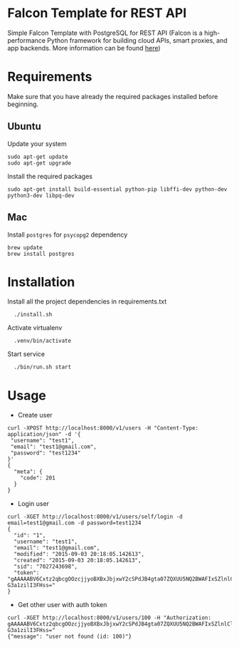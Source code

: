 Falcon Template for REST API
============================
Simple Falcon Template with PostgreSQL for REST API (Falcon is a high-performance Python framework for building cloud APIs, smart proxies, and app backends. More information can be found [here](https://github.com/falconry/falcon/))


Requirements
============
Make sure that you have already the required packages installed before beginning.

Ubuntu
------

Update your system

```
sudo apt-get update
sudo apt-get upgrade
```

Install the required packages 

```
sudo apt-get install build-essential python-pip libffi-dev python-dev python3-dev libpq-dev
```

Mac
---

Install `postgres` for `psycopg2` dependency
```
brew update
brew install postgres
```


Installation
============

Install all the project dependencies in requirements.txt

```
  ./install.sh
```
Activate virtualenv

```
  .venv/bin/activate
```

Start service

```
  ./bin/run.sh start
```

Usage
=====

- Create user
```
curl -XPOST http://localhost:8000/v1/users -H "Content-Type: application/json" -d '{
 "username": "test1",
 "email": "test1@gmail.com",
 "password": "test1234"
}'
{
  "meta": {
    "code": 201
  }
}
```

- Login user
```
curl -XGET http://localhost:8000/v1/users/self/login -d email=test1@gmail.com -d password=test1234
{
  "id": "1",
  "username": "test1",
  "email": "test1@gmail.com",
  "modified": "2015-09-03 20:18:05.142613",
  "created": "2015-09-03 20:18:05.142613",
  "sid": "7027243698",
  "token": "gAAAAABV6Cxtz2qbcgOOzcjjyoBXBxJbjxwY2cSPdJB4gta07ZQXUU5NQ2BWAFIxSZlnlCl7wAwLe0RtBECUuV96RX9iiU63BP7wI1RQW-G3a1zilI3FHss="
}
```

- Get other user with auth token
```
curl -XGET http://localhost:8000/v1/users/100 -H "Authorization: gAAAAABV6Cxtz2qbcgOOzcjjyoBXBxJbjxwY2cSPdJB4gta07ZQXUU5NQ2BWAFIxSZlnlCl7wAwLe0RtBECUuV96RX9iiU63BP7wI1RQW-G3a1zilI3FHss="
{"message": "user not found (id: 100)"}
```
